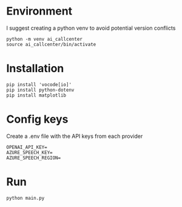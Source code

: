 # Environment

I suggest creating a python venv to avoid potential version conflicts

    python -m venv ai_callcenter
    source ai_callcenter/bin/activate


# Installation

    pip install 'vocode[io]'
    pip install python-dotenv
    pip install matplotlib

# Config keys

Create a .env file with the API keys from each provider

    OPENAI_API_KEY=
    AZURE_SPEECH_KEY=
    AZURE_SPEECH_REGION=

# Run

    python main.py